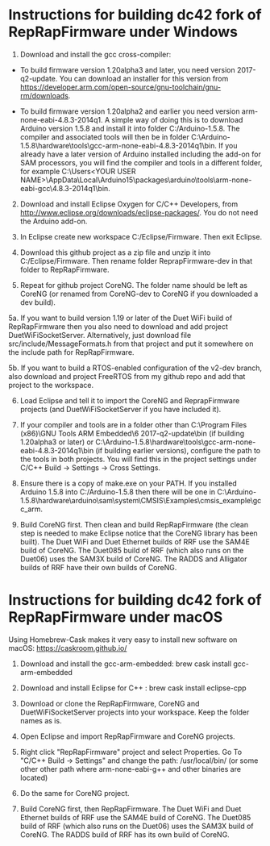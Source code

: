 Instructions for building dc42 fork of RepRapFirmware under Windows
===================================================================

1. Download and install the gcc cross-compiler:

- To build firmware version 1.20alpha3 and later, you need version 2017-q2-update. You can download an installer for this version from https://developer.arm.com/open-source/gnu-toolchain/gnu-rm/downloads.

- To build firmware version 1.20alpha2 and earlier you need version arm-none-eabi-4.8.3-2014q1. A simple way of doing this is to download Arduino version 1.5.8 and install it into folder C:/Arduino-1.5.8. The compiler and associated tools will then be in folder C:\Arduino-1.5.8\hardware\tools\gcc-arm-none-eabi-4.8.3-2014q1\bin. If you already have a later version of Arduino installed including the add-on for SAM processors, you will find the compiler and tools in a different folder, for example C:\Users\<YOUR USER NAME>\AppData\Local\Arduino15\packages\arduino\tools\arm-none-eabi-gcc\4.8.3-2014q1\bin.

2. Download and install Eclipse Oxygen for C/C++ Developers, from http://www.eclipse.org/downloads/eclipse-packages/. You do not need the Arduino add-on.

3. In Eclipse create new workspace C:/Eclipse/Firmware. Then exit Eclipse.

4. Download this github project as a zip file and unzip it into C:/Eclipse/Firmware. Then rename folder ReprapFirmware-dev in that folder to RepRapFirmware.

5. Repeat for github project CoreNG. The folder name should be left as CoreNG (or renamed from CoreNG-dev to CoreNG if you downloaded a dev build).

5a. If you want to build version 1.19 or later of the Duet WiFi build of RepRapFirmware then you also need to download and add project DuetWiFiSocketServer. Alternatively, just download file src/include/MessageFormats.h from that project and put it somewhere on the include path for RepRapFirmware.

5b. If you want to build a RTOS-enabled configuration of the v2-dev branch, also download and project FreeRTOS from my github repo and add that project to the workspace.

6. Load Eclipse and tell it to import the CoreNG and ReprapFirmware projects (and DuetWiFiSocketServer if you have included it).

7. If your compiler and tools are in a folder other than C:\Program Files (x86)\GNU Tools ARM Embedded\6 2017-q2-update\bin (if building 1.20alpha3 or later) or C:\Arduino-1.5.8\hardware\tools\gcc-arm-none-eabi-4.8.3-2014q1\bin (if building earlier versions), configure the path to the tools in both projects. You will find this in the project settings under C/C++ Build -> Settings -> Cross Settings.

8. Ensure there is a copy of make.exe on your PATH. If you installed Arduino 1.5.8 into C:/Arduino-1.5.8 then there will be one in C:\Arduino-1.5.8\hardware\arduino\sam\system\CMSIS\Examples\cmsis_example\gcc_arm.

9. Build CoreNG first. Then clean and build RepRapFirmware (the clean step is needed to make Eclipse notice that the CoreNG library has been built). The Duet WiFi and Duet Ethernet builds of RRF use the SAM4E build of CoreNG. The Duet085 build of RRF (which also runs on the Duet06) uses the SAM3X build of CoreNG. The RADDS and Alligator builds of RRF have their own builds of CoreNG.

Instructions for building dc42 fork of RepRapFirmware under macOS
=================================================================

Using Homebrew-Cask makes it very easy to install new software on macOS: https://caskroom.github.io/

1. Download and install the gcc-arm-embedded: brew cask install gcc-arm-embedded

3. Download and install Eclipse for C++ : brew cask install eclipse-cpp

4. Download or clone the RepRapFirmware, CoreNG and DuetWiFiSocketServer projects into your workspace. Keep the folder names as is.

5. Open Eclipse and import RepRapFirmware and CoreNG projects.

6. Right click "RepRapFirmware" project and select Properties. Go To "C/C++ Build -> Settings" and change the path: /usr/local/bin/ (or some other other path where arm-none-eabi-g++ and other binaries are located)

7. Do the same for CoreNG project.

8. Build CoreNG first, then RepRapFirmware. The Duet WiFi and Duet Ethernet builds of RRF use the SAM4E build of CoreNG. The Duet085 build of RRF (which also runs on the Duet06) uses the SAM3X build of CoreNG. The RADDS build of RRF has its own build of CoreNG.
